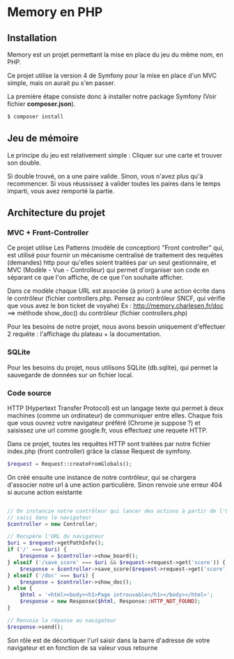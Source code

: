 # Memory en PHP

## Installation

Memory est un projet permettant la mise en place du jeu du même nom, en PHP.

Ce projet utilise la version 4 de Symfony pour la mise en place d'un MVC simple, mais on aurait pu s'en passer.

La première étape consiste donc à installer notre package Symfony (Voir fichier **composer.json**).

```bash
$ composer install
```

## Jeu de mémoire
Le principe du jeu est relativement simple : Cliquer sur une carte et trouver son double.

Si double trouvé, on a une paire valide. Sinon, vous n'avez plus qu'à recommencer.
Si vous réussissez à valider toutes les paires dans le temps imparti, vous avez remporté la partie.


## Architecture du projet
### MVC + Front-Controller
Ce projet utilise Les Patterns (modèle de conception) "Front controller" qui, est utilisé pour fournir un mécanisme centralisé de traitement
des requêtes (demandes) http pour qu'elles soient traitées par un seul gestionnaire, et MVC (Modèle - Vue - Controlleur) qui permet d'organiser son code
en séparant ce que l'on affiche, de ce que l'on souhaite afficher.

Dans ce modèle chaque URL est associée (à priori) à une action écrite dans le contrôleur (fichier controllers.php. Pensez au contrôleur SNCF, qui vérifie que vous avez le bon ticket de voyahe)
Ex : http://memory.charlesen.fr/doc ==> méthode show_doc() du contrôleur (fichier controllers.php)

Pour les besoins de notre projet, nous avons besoin uniquement d'effectuer 2 requête : l'affichage du plateau + la documentation.

### SQLite
Pour les besoins du projet, nous utilisons SQLite (db.sqlite), qui permet la sauvegarde de données sur un fichier local.


### Code source
HTTP (Hypertext Transfer Protocol) est un langage texte qui permet à deux machines (comme un ordinateur) de communiquer entre elles.
Chaque fois que vous ouvrez votre navigateur préféré (Chrome je suppose ?) et saisissez une url comme google.fr, vous effectuez une requete HTTP.

Dans ce projet, toutes les requêtes HTTP sont traitées par notre fichier index.php (front controller) grâce la classe Request de symfony.
```php
$request = Request::createFromGlobals();
```

On créé ensuite une instance de notre contrôleur, qui se chargera d'associer notre url à une action particulière. Sinon renvoie une erreur 404 si aucune action existante
```php

// On instancie notre contrôleur qui lancer des actions à partir de l'URL
// saisi dans le navigateur
$controller = new Controller;

// Recupère l'URL du navigateur
$uri = $request->getPathInfo();
if ('/' === $uri) {
    $response = $controller->show_board();
} elseif ('/save_score' === $uri && $request->request->get('score')) {
    $response = $controller->save_score($request->request->get('score'));
} elseif ('/doc' === $uri) {
    $response = $controller->show_doc();
} else {
    $html = '<html><body><h1>Page introuvable</h1></body></html>';
    $response = new Response($html, Response::HTTP_NOT_FOUND);
}

// Renvoie la réponse au navigateur
$response->send();

```

Son rôle est de décortiquer l'url saisir dans la barre d'adresse de votre navigateur et en fonction de sa valeur vous retourne
